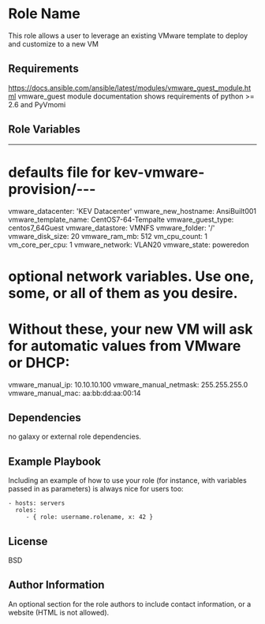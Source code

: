 Role Name
=========

This role allows a user to leverage an existing VMware template to deploy and customize to a new VM

Requirements
------------

https://docs.ansible.com/ansible/latest/modules/vmware_guest_module.html
vmware_guest module documentation shows requirements of python >= 2.6 and PyVmomi


Role Variables
--------------
---
# defaults file for kev-vmware-provision/---

vmware_datacenter: 'KEV Datacenter'
vmware_new_hostname: AnsiBuilt001
vmware_template_name: CentOS7-64-Tempalte
vmware_guest_type: centos7_64Guest
vmware_datastore: VMNFS
vmware_folder: '/'
vmware_disk_size: 20
vmware_ram_mb: 512
vm_cpu_count: 1
vm_core_per_cpu: 1
vmware_network: VLAN20
vmware_state: poweredon

# optional network variables.  Use one, some, or all of them as you desire.
# Without these, your new VM will ask for automatic values from VMware or DHCP:

vmware_manual_ip: 10.10.10.100
vmware_manual_netmask: 255.255.255.0
vmware_manual_mac: aa:bb:dd:aa:00:14














Dependencies
------------

no galaxy or external role dependencies.

Example Playbook
----------------

Including an example of how to use your role (for instance, with variables passed in as parameters) is always nice for users too:

    - hosts: servers
      roles:
         - { role: username.rolename, x: 42 }

License
-------

BSD

Author Information
------------------

An optional section for the role authors to include contact information, or a website (HTML is not allowed).
